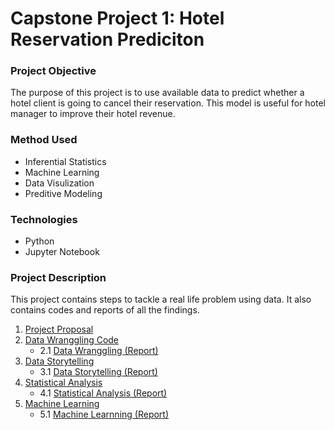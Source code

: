# Capstone Project 1: Hotel Reservation Prediciton
### Project Objective
The purpose of this project is to use available data to predict whether a hotel client is going to cancel their reservation. This model is useful for hotel manager to improve their hotel revenue.
### Method Used
* Inferential Statistics
* Machine Learning 
* Data Visulization 
* Preditive Modeling
### Technologies 
* Python 
* Jupyter Notebook
### Project Description 
This project contains steps to tackle a real life problem using data. It also contains codes and reports of all the findings.
1. [Project Proposal](Capstone_1_Proposal.pdf)
2. [Data Wranggling Code](https://github.com/Hantao-Lin/Capstone-Project-1-Hotel-Reservation-Prediciton/blob/master/Data%20Wrangling_final.ipynb)
   * 2.1 [Data Wranggling (Report)](Data_Wrangling.pdf)
3. [Data Storytelling](https://github.com/Hantao-Lin/Capstone-Project-1-Hotel-Reservation-Prediciton/blob/master/Data%20Story%20Telling2.ipynb)
   * 3.1 [Data Storytelling (Report)](https://github.com/Hantao-Lin/Capstone-Project-1-Hotel-Reservation-Prediciton/blob/master/Data%20Storytelling.pdf)
4. [Statistical Analysis](https://github.com/Hantao-Lin/Capstone-Project-1-Hotel-Reservation-Prediciton/blob/master/Statistical%20Analysis.ipynb)
    * 4.1 [Statistical Analysis (Report)](https://github.com/Hantao-Lin/Capstone-Project-1-Hotel-Reservation-Prediciton/blob/master/Statistical%20Analysis.pdf)
5. [Machine Learning](https://github.com/Hantao-Lin/Capstone-Project-1-Hotel-Reservation-Prediciton/blob/master/Machine%20Learning.ipynb) 
    * 5.1 [Machine Learnning (Report)](https://github.com/Hantao-Lin/Capstone-Project-1-Hotel-Reservation-Prediciton/blob/master/Machine%20Learning.docx)
